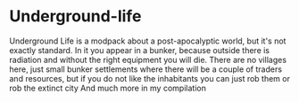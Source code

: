 # Underground-life
Underground Life is a modpack about a post-apocalyptic world, but it's not exactly standard. In it you appear in a bunker, because outside there is radiation and without the right equipment you will die. There are no villages here, just small bunker settlements where there will be a couple of traders and resources, but if you do not like the inhabitants you can just rob them or rob the extinct city And much more in my compilation

